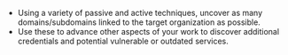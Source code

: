 
* Using a variety of passive and active techniques, uncover as many domains/subdomains linked to the target organization as possible.
* Use these to advance other aspects of your work to discover additional credentials and potential vulnerable or outdated services.
